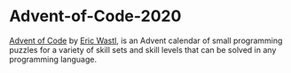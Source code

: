 # Advent-of-Code-2020

[Advent of Code](https://adventofcode.com/) by [Eric Wastl](https://github.com/topaz), is an Advent calendar of small programming puzzles for a variety of skill sets and skill levels that can be solved in any programming language.
